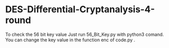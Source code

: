 # DES-Differential-Cryptanalysis-4-round
To check the 56 bit key value Just run 56_Bit_Key.py with python3 comand. You can change the key value in the function enc
of code.py .
